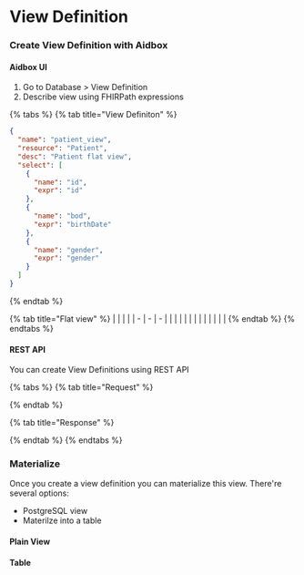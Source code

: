 # View Definition



### Create View Definition with Aidbox

#### Aidbox UI

1. Go to Database > View Definition
2. Describe view using FHIRPath expressions

{% tabs %}
{% tab title="View Definiton" %}
```json
{
  "name": "patient_view",
  "resource": "Patient",
  "desc": "Patient flat view",
  "select": [
    {
      "name": "id",
      "expr": "id"
    },
    {
      "name": "bod",
      "expr": "birthDate"
    },
    {
      "name": "gender",
      "expr": "gender"
    }
  ]
}
```
{% endtab %}

{% tab title="Flat view" %}
|   |   |   |
| - | - | - |
|   |   |   |
|   |   |   |
|   |   |   |
{% endtab %}
{% endtabs %}

#### REST API

You can create View Definitions using REST API

{% tabs %}
{% tab title="Request" %}

{% endtab %}

{% tab title="Response" %}

{% endtab %}
{% endtabs %}

### Materialize&#x20;

Once you create a view definition you can materialize this view. There're several options:&#x20;

* PostgreSQL view
* Materilze into a table

#### Plain View

#### Table
